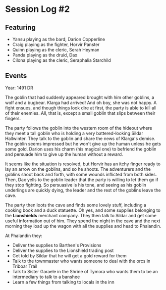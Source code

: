 # Session Log #2

## Featuring
 - Yansu playing as the bard, Darion Copperline
 - Craig playing as the fighter, Horvir Panster
 - Quinn playing as the cleric, Serah Heyman
 - Panda playing as the druid, Dax
 - Cilona playing as the cleric, Seraphalia Starchild

## Events

Year: 1491 DR

The goblin that had suddenly appeared brought with him other goblins, a wolf and a bugbear. Klarga had arrived! And oh boy, she was not happy. A fight ensues, and though things look dire at first, the party is able to kill all of their enemies. All, that is, except a small goblin that slips between their fingers. 

The party follows the goblin into the western room of the hideout where they meet a tall goblin who is holding a very battered-looking Sildar Hallwinter. They talk to the goblin and share the news of Klarga's demise. The goblin seems impressed but he won't give up the human unless he gets some gold. Darion uses his charm (his magical one) to befriend the goblin and persuade him to give up the human without a reward.

It seems like the situation is resolved, but Horvir has an itchy finger ready to lay an arrow on the goblins, and so he shoots. The adventurers and the goblins shoot back and forth, with some wounds inflicted from both sides. Then, Dax yells to the goblin leader that the party is willing to let them go if they stop fighting. So persuasive is his tone, and seeing as his goblin underlings are quickly dying, the leader and the rest of the goblins leave the cave.

The party then loots the cave and finds some lovely stuff, including a cooking book and a duck statuette. Oh yes, and some supplies belonging to the **Lionshields** merchant company. They then talk to Sildar and get some useful information out of him. They spend the night in the cave and the next morning they load up the wagon with all the supplies and head to Phalandin.

At Phalandin they:

 - Deliver the supplies to Barthen's Provisions 
 - Deliver the supplies to the Lionshield trading post
 - Get told by Sildar that he will get a gold reward for them
 - Talk to the townmaster who wants someone to deal with the orcs in Triboar Trail
 - Talk to Sister Garaele in the Shrine of Tymora who wants them to be an intermediary to talk to a banshee
 - Learn a few things from talking to locals in the inn
